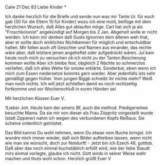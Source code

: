  Calw 21 Dec 83
Liebe Kinder <Marie>*

Ich danke herzlich für die Briefe und sende nun was mir Tante Ur. für euch gab (30 für die Eltern 10 für Kinder) wozu ich eine moiti‚ beifüge mit dem herzlichen Wunsch, daß Alles gut ablaufen möge. Carl hat sich ja als "Froschkolonist" angekündigt auf Morgen bis 2 Jan. Abgeholt wolle er nicht werden. Ich kann mir denken daß Gusts Ignoriren dem älteren weh that, aber er sollte doch wirkliches Nichtkennen für möglich und entschuldbar halten. Mir fallen auch oft Gesichter und Namen aus einander, das rechte wäre aber, daß letztere jenen angeheftet oder aufgedrückt wären. Jul kam heute noch mich zu versuchen ob ich nicht zu der Tanten Bescherung kommen wollte Aber ich bleibe fest, obgleich 2 Nächte so schmerzlos verliefen, daß ich alles Wehe für smoke erklärte. Sonderbar, eben wenn ich mich zum Essen niedersetze kommts gern wieder. Aber jedenfalls ists sehr gemäßigt gegen früher. 
Vom jungen Riggb schreibt ihr nichts mehr? Weiß man noch nichts. 
Ich will jetzt schließen damit es noch rechtzeitig fortkomme und vor Wochenschluß in euren Händen sei

 Mit herzlichen Küssen
 Euer V.


1Lieber Joh. Heute kam der americ Bf, auch die method. Predigerwitwe besuchte Mama. Da sie mir von dieser als Frau Zöppritz vorgestellt wurde (statt Zipperer) nahm ich wegen des verbundenen Kopfs Reißaus. Sie scheine ordentlich getröstet.

Das Bild kannst Du wohl nehmen, wenn Du etwas vom Buche bringst. Ich wundre mich immer wieder, daß sich Bilder auftreiben lassen, wenn nicht wie man sie wünscht, doch zur Notdurft! - Jetzt bin ich Ezech 48, gottlob. Daß aber das noch einmal buchstäblich erfüllt wird, wie der liebe Staudt mirs einmal vorlegte, glaube ich nicht. Gott wirds in seiner Weise wahr machen und thuts wohl schon.
 Herzlich grüßt Euer V
